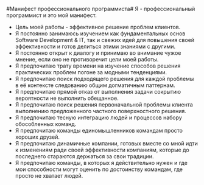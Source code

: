 #Манифест профессионального программиста#
Я - профессиональный программист и это мой манифест.

* Цель моей работы - эффективное решение проблем клиентов.
* Я постоянно занимаюсь изучением как фундаментальных основ Software Development & IT, так и свежих идей для повышения своей эффективности и готов делиться этими знаниями с другими.
* Я постоянно открыт к диалогу и принимаю во внимание чужое мнение, если оно не противоречит цели моей работы.
* Я предпочитаю трату времени на изучение способов решения практических проблем погоне за модными тенденциями.
* Я предпочитаю поиск подходящего решения для каждой проблемы в её контексте следованию общим догматичным паттернам.
* Я предпочитаю прямой отказ от выполнения задачи сокрытию вероятности не выполнить обещанное.
* Я предпочитаю поиск решения первоначальной проблемы клиента выполнению предложенного частного поверхностного решения.
* Я предпочитаю тесную интеграцию людей и процессов набору обособленных команд.
* Я предпочитаю команды единомышленников командам просто хороших друзей.
* Я предпочитаю динамичные компании, готовых вместе со мной идти к изменениям ради своей эффективности компаниям, которые до последнего стараются держаться за свои традиции.
* Я предпочитаю команды, в которых я действительно нужен и где мои способности могут оценить по достоинству командам, где просто не хватает людей.
